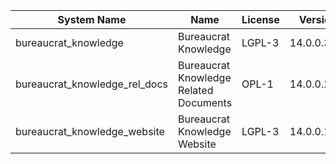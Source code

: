 | System Name | Name | License | Version | Summary | Price |
|---|---|---|---|---|---|
| bureaucrat_knowledge | Bureaucrat Knowledge | LGPL-3 | 14.0.0.33.0 | Bureaucrat Knowledge |  |
| bureaucrat_knowledge_rel_docs | Bureaucrat Knowledge Related Documents | OPL-1 | 14.0.0.2.0 | Bureaucrat Knowledge Related Documents |  |
| bureaucrat_knowledge_website | Bureaucrat Knowledge Website | LGPL-3 | 14.0.0.14.0 | Bureaucrat Knowledge Website |  |
